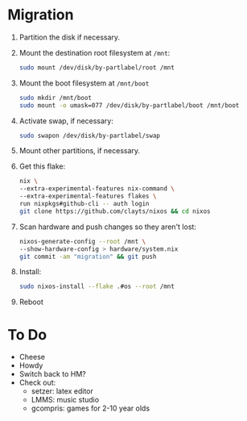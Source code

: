 # Migration

1. Partition the disk if necessary.
1. Mount the destination root filesystem at `/mnt`:

    ```bash
    sudo mount /dev/disk/by-partlabel/root /mnt
    ```

1. Mount the boot filesystem at `/mnt/boot`

    ```bash
    sudo mkdir /mnt/boot
    sudo mount -o umask=077 /dev/disk/by-partlabel/boot /mnt/boot
    ```

1. Activate swap, if necessary:

    ```bash
    sudo swapon /dev/disk/by-partlabel/swap
    ```

1. Mount other partitions, if necessary.
1. Get this flake:

    ```bash
    nix \
    --extra-experimental-features nix-command \
    --extra-experimental-features flakes \
    run nixpkgs#github-cli -- auth login
    git clone https://github.com/clayts/nixos && cd nixos
    ```

1. Scan hardware and push changes so they aren't lost:

    ```bash
    nixos-generate-config --root /mnt \
    --show-hardware-config > hardware/system.nix
    git commit -am "migration" && git push
    ```

1. Install:

    ```bash
    sudo nixos-install --flake .#os --root /mnt
    ```

1. Reboot

# To Do

- Cheese
- Howdy
- Switch back to HM?
- Check out:
	- setzer: latex editor
  - LMMS: music studio
  - gcompris: games for 2-10 year olds

